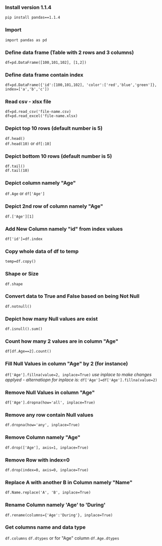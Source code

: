 ### Install version 1.1.4
`pip install pandas==1.1.4`

### Import
`import pandas as pd`

### Define data frame (Table with 2 rows and 3 columns)
`df=pd.DataFrame([100,101,102], [1,2])`

### Define data frame contain index
`df=pd.DataFrame({'id':[100,101,102], 'color':['red','blue','green']}, index=['a','b','c'])`

### Read csv - xlsx file
`df=pd.read_csv('file-name.csv)`<br>
`df=pd.read_excel('file-name.xlsx)`

### Depict top 10 rows (default number is 5)
`df.head()`<br>
`df.head(10)` or `df[:10]`

### Depict bottom 10 rows (default number is 5)
`df.tail()`<br>
`df.tail(10)`

### Depict column namely "Age"
`df.Age` or `df['Age']`

### Depict 2nd row of column namely "Age"
`df.['Age'][1]`

### Add New Column namely "id" from index values
`df['id']=df.index`

### Copy whole data of df to temp
`temp=df.copy()`

### Shape or Size
`df.shape`

### Convert data to True and False based on being Not Null
`df.notnull()`

### Depict how many Null values are exist
`df.isnull().sum()`

### Count how many 2 values are in column "Age"
`df[df.Age==2].count()`

### Fill Null Values in column "Age" by 2 (for instance)
`df['Age'].fillna(value=2, inplace=True)` *use inplace to make changes applyed - alternatiopn for inplace is:* `df['Age']=df['Age'].fillna(value=2)`

### Remove Null Values in column "Age"
`df['Age'].dropna(how='all', inplace=True)`

### Remove any row contain Null values
`df.dropna(how='any', inplace=True)`

### Remove Column namely "Age"
`df.drop(['Age'], axis=1, inplace=True)`

### Remove Row with index=0
`df.drop(index=0, axis=0, inplace=True)`

### Replace A with another B in Column namely "Name"
`df.Name.replace('A', 'B', inplace=True)`

### Rename Column namely 'Age' to 'During'
`df.rename(columns={'Age':'During'}, inplace=True)`

### Get columns name and data type
`df.columns`
`df.dtypes` or for "Age" column `df.Age.dtypes`

###
